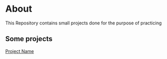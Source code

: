 # About

This Repository contains small projects done for the purpose of practicing

## Some projects

[Project Name](link)